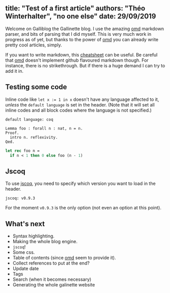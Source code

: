 title: "Test of a first article"
authors: "Théo Winterhalter", "no one else"
date: 29/09/2019
----------------------------------------
Welcome on Galliblog the Gallinette blog. I use the amazing [omd]
markdown parser, and bits of parsing that I did myself.
This is very much work in progress as of yet, but thanks to the power of
[omd] you can already write pretty cool articles, simply.

If you want to write markdown, this [cheatsheet] can be useful.
Be careful that [omd] doesn't implement github flavoured markdown though.
For instance, there is no strikethrough. But if there is a huge demand I can
try to add it in.

## Testing some code

Inline code like `let x := 1 in x` doesn't have any language affected to it,
_unless_ the `default language` is set in the header.
(Note that it will set all inline codes and all block codes where the language
is not specified.)

```
default language: coq
```

```coq
Lemma foo : forall n : nat, n = n.
Proof.
  intro n. reflexivity.
Qed.
```

```ocaml
let rec foo n =
  if n < 1 then 0 else foo (n - 1)
```

## Jscoq

To use [jscoq], you need to specify which version you want to load in the
header.
```
jscoq: v0.9.3
```
For the moment `v0.9.3` is the only option (not even an option at this point).

## What's next

- Syntax highlighting.
- Making the whole blog engine.
- `jscoq`!
- Some css.
- Table of contents (since [omd] seem to provide it).
- Collect references to put at the end?
- Update date
- Tags
- Search (when it becomes necessary)
- Generating the whole galinette website

[jscoq]: https://github.com/ejgallego/jscoq
[omd]: https://github.com/ocaml/omd
[cheatsheet]: https://github.com/adam-p/markdown-here/wiki/Markdown-Cheatsheet
